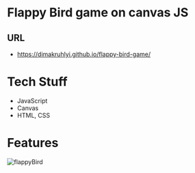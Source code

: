 # Flappy Bird game on canvas JS

## URL
- https://dimakruhlyi.github.io/flappy-bird-game/

# Tech Stuff
- JavaScript
- Canvas
- HTML, CSS

# Features
![flappyBird](https://i.ibb.co/X3m8K2z/flappy-Bird.png)
